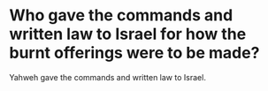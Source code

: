 # Who gave the commands and written law to Israel for how the burnt offerings were to be made?

Yahweh gave the commands and written law to Israel.
